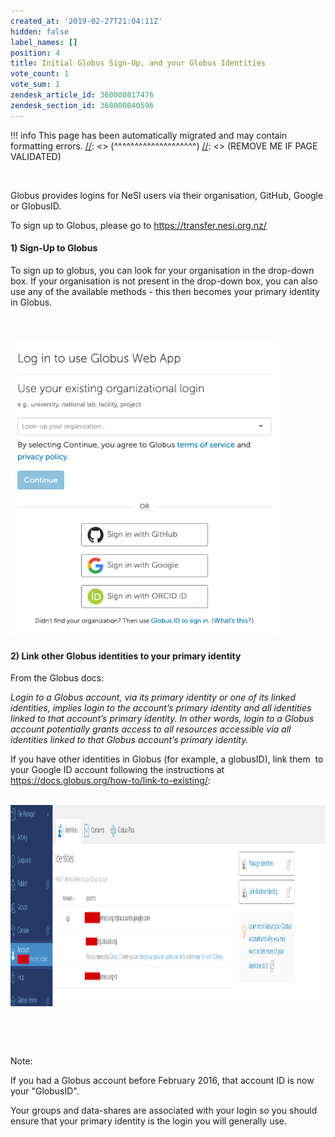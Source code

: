 ```yaml
---
created_at: '2019-02-27T21:04:11Z'
hidden: false
label_names: []
position: 4
title: Initial Globus Sign-Up, and your Globus Identities
vote_count: 1
vote_sum: 1
zendesk_article_id: 360000817476
zendesk_section_id: 360000040596
---
```




[//]: <> (REMOVE ME IF PAGE VALIDATED)
[//]: <> (vvvvvvvvvvvvvvvvvvvv)
!!! info
    This page has been automatically migrated and may contain formatting errors.
[//]: <> (^^^^^^^^^^^^^^^^^^^^)
[//]: <> (REMOVE ME IF PAGE VALIDATED)

 

Globus provides logins for NeSI users via their organisation, GitHub,
Google or GlobusID.

To sign up to Globus, please go to <https://transfer.nesi.org.nz/>

#### 1) Sign-Up to Globus

To sign up to globus, you can look for your organisation in the
drop-down box. If your organisation is not present in the drop-down box,
you can also use any of the available methods - this then becomes your
primary identity in Globus.

####  

<img src="../../assets/images/.8157051408655" width="430" height="471"
alt="Globus_login.png" />

#### 2) Link other Globus identities to your primary identity

From the Globus docs:

*Login to a Globus account, via its primary identity or one of its
linked identities, implies login to the account’s primary identity and
all identities linked to that account’s primary identity. In other
words, login to a Globus account potentially grants access to all
resources accessible via all identities linked to that Globus account’s
primary identity.*

If you have other identities in Globus (for example, a globusID), link
them  to your Google ID account following the instructions at
<https://docs.globus.org/how-to/link-to-existing/>:

 <img src="../../assets/images/.360001715615" width="1382" height="322"
alt="identities.png" />

 

 

Note: 

If you had a Globus account before February 2016, that account ID is now
your "GlobusID".

Your groups and data-shares are associated with your login so you should
ensure that your primary identity is the login you will generally use.

 

 

 

 

 

 

 

 

 
